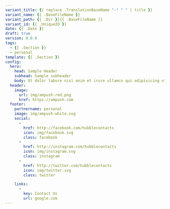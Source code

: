 ```yaml
---
variant_title: {{ replace .TranslationBaseName "-" " " | title }}
variant_name: {{ .BaseFileName }}
variant_path: {{ .Dir }}{{ .BaseFileName }}
variant_id: {{ .UniqueID }}
date: {{ .Date }}
draft: true
version: 0.0.0
tags:
  - {{ .Section }}
  - personal
template: {{ .Section }}
config:
  hero:
    head: Sample Header
    subhead: Sample subheader
    body: Ut dolor labore nisi anim et irure ullamco qui adipisicing ut eu occaecat enim reprehenderit.
  header:
    image:
      url: img/ampush-red.png
      href: https://ampush.com
  footer:
    partnername: personal
    image: img/ampush-white.svg
    social:
      -
        href: http://facebook.com/hubblecontacts
        icon: img/facebook.svg
        class: facebook
      -
        href: http://instagram.com/hubblecontacts
        icon: img/instagram.svg
        class: instagram
      -
        href: http://twitter.com/hubblecontacts
        icon: img/twitter.svg
        class: twitter

    links:
      -
        key: Contact Us
        url: google.com
---
```

